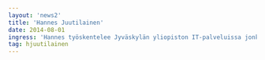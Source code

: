 ```yaml
---
layout: 'news2'
title: 'Hannes Juutilainen'
date: 2014-08-01
ingress: 'Hannes työskentelee Jyväskylän yliopiston IT-palveluissa jonka alla erityisesti alustaylläpidon ja työpöytäympäristön parissa. Päävastuualueenaan mm. OS X -järjestelmien keskitetty hallinta sekä siihen liittyvät taustajärjestelmät. '
tag: hjuutilainen
---
```

